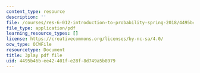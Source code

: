 ```yaml
---
content_type: resource
description: ''
file: /courses/res-6-012-introduction-to-probability-spring-2018/4495b46bee42401fe28f8d749a5b8979_wOmfOJyxZ6M.pdf
file_type: application/pdf
learning_resource_types: []
license: https://creativecommons.org/licenses/by-nc-sa/4.0/
ocw_type: OCWFile
resourcetype: Document
title: 3play pdf file
uid: 4495b46b-ee42-401f-e28f-8d749a5b8979
---
```

